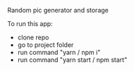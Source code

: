 Random pic generator and storage

To run this app:

- clone repo
- go to project folder
- run command "yarn / npm i"
- run command "yarn start / npm start"
